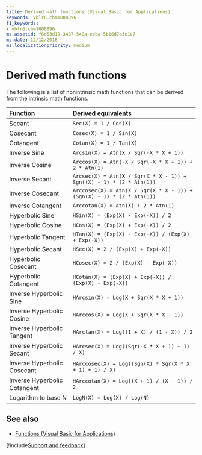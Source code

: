 ```yaml
---
title: Derived math functions (Visual Basic for Applications)
keywords: vblr6.chm1008896
f1_keywords:
- vblr6.chm1008896
ms.assetid: f6d53d19-3487-548a-eeba-5b16d7e3e1e7
ms.date: 12/12/2018
ms.localizationpriority: medium
---
```



# Derived math functions

The following is a list of nonintrinsic math functions that can be derived from the intrinsic math functions.

|Function|Derived equivalents|
|:-----|:-----|
|Secant|`Sec(X) = 1 / Cos(X)`|
|Cosecant|`Cosec(X) = 1 / Sin(X)`|
|Cotangent|`Cotan(X) = 1 / Tan(X)`|
|Inverse Sine|`Arcsin(X) = Atn(X / Sqr(-X * X + 1))`|
|Inverse Cosine|`Arccos(X) = Atn(-X / Sqr(-X * X + 1)) + 2 * Atn(1)`|
|Inverse Secant|`Arcsec(X) = Atn(X / Sqr(X * X - 1)) + Sgn((X) - 1) * (2 * Atn(1))`|
|Inverse Cosecant|`Arccosec(X) = Atn(X / Sqr(X * X - 1)) + (Sgn(X) - 1) * (2 * Atn(1))`|
|Inverse Cotangent|`Arccotan(X) = Atn(X) + 2 * Atn(1)`|
|Hyperbolic Sine|`HSin(X) = (Exp(X) - Exp(-X)) / 2`|
|Hyperbolic Cosine|`HCos(X) = (Exp(X) + Exp(-X)) / 2`|
|Hyperbolic Tangent|`HTan(X) = (Exp(X) - Exp(-X)) / (Exp(X) + Exp(-X))`|
|Hyperbolic Secant|`HSec(X) = 2 / (Exp(X) + Exp(-X))`|
|Hyperbolic Cosecant|`HCosec(X) = 2 / (Exp(X) - Exp(-X))`|
|Hyperbolic Cotangent|`HCotan(X) = (Exp(X) + Exp(-X)) / (Exp(X) - Exp(-X))`|
|Inverse Hyperbolic Sine|`HArcsin(X) = Log(X + Sqr(X * X + 1))`|
|Inverse Hyperbolic Cosine|`HArccos(X) = Log(X + Sqr(X * X - 1))`|
|Inverse Hyperbolic Tangent|`HArctan(X) = Log((1 + X) / (1 - X)) / 2`|
|Inverse Hyperbolic Secant|`HArcsec(X) = Log((Sqr(-X * X + 1) + 1) / X)`|
|Inverse Hyperbolic Cosecant|`HArccosec(X) = Log((Sgn(X) * Sqr(X * X + 1) + 1) / X)`|
|Inverse Hyperbolic Cotangent|`HArccotan(X) = Log((X + 1) / (X - 1)) / 2`|
|Logarithm to base N|`LogN(X) = Log(X) / Log(N)`|

## See also

- [Functions (Visual Basic for Applications)](../functions-visual-basic-for-applications.md)

[!include[Support and feedback](~/includes/feedback-boilerplate.md)]